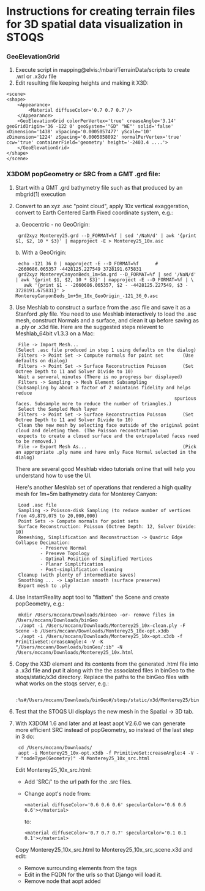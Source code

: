 Instructions for creating terrain files for 3D spatial data visualization in STOQS
==================================================================================

### GeoElevationGrid

1. Execute script in mapping@elvis:/mbari/TerrainData/scripts to create .wrl or .x3dv file
2. Edit resulting file keeping heights and making it X3D:

```
<scene>
<shape>
    <Appearance>
        <Material diffuseColor='0.7 0.7 0.7'/>
    </Appearance>
    <GeoElevationGrid colorPerVertex='true' creaseAngle='3.14' geoGridOrigin='36 -122 0' geoSystem='"GD" "WE"' solid='false' xDimension='1438' xSpacing='0.0005057477' yScale='10' zDimension='1224' zSpacing='0.0005058092' normalPerVertex='true' ccw='true' containerField='geometry' height='-2403.4 ....'>
    </GeoElevationGrid>
</shape>
</scene>
```


### X3DOM popGeometry or SRC from a GMT .grd file:

1. Start with a GMT .grd bathymetry file such as that produced by an mbgrid(1) execution

2. Convert to an xyz .asc "point cloud", apply 10x vertical exaggeration, convert to Earth Centered Earth Fixed coordinate system, e.g.:

   a. Geocentric - no GeoOrigin:

        grd2xyz Monterey25.grd --D_FORMAT=%f | sed '/NaN/d' | awk '{print $1, $2, 10 * $3}' | mapproject -E > Monterey25_10x.asc

   b. With a GeoOrigin:

        echo -121 36 0 | mapproject -E --D_FORMAT=%f      # -2660686.065357 -4428125.227549 3728191.675831
        grd2xyz MontereyCanyonBeds_1m+5m.grd --D_FORMAT=%f | sed '/NaN/d' | awk '{print $1, $2, 10 * $3}' | mapproject -E --D_FORMAT=%f | \
          awk '{print $1 - -2660686.065357, $2 - -4428125.227549, $3 - 3728191.675831}' > MontereyCanyonBeds_1m+5m_10x_GeoOrigin_-121_36_0.asc

3. Use Meshlab to construct a surface from the .asc file and save it as a Stanford .ply file.  You need to use Meshlab interactively
   to load the .asc mesh, construct Normals and a surface, and clean it up before saving as a .ply or .x3d file.  Here are the
   suggested steps relevent to Meshlab_64bit v1.3.3 on a Mac:

        File -> Import Mesh...                                      (Select .asc file produced in step 1 using defaults on the dialog)
        Filters -> Point Set -> Compute normals for point set       (Use defaults on dialog)
        Filters -> Point Set -> Surface Reconstruction Poisson      (Set Octree Depth to 11 and Solver Divide to 10)
        Wait a serveral minutes (There is no progress bar displayed)
        Filters -> Sampling -> Mesh Element Subsampling             (Subsampling by about a factor of 2 maintains fidelity and helps reduce
                                                                 spurious faces. Subsample more to reduce the number of triangles.)
        Select the Sampled Mesh layer
        Filters -> Point Set -> Surface Reconstruction Poisson      (Set Octree Depth to 11 and Solver Divide to 10)
        Clean the new mesh by selecting face outside of the original point cloud and deleting them. (The Poisson reconstruction
        expects to create a closed surface and the extrapolated faces need to be removed.)
        File -> Export Mesh As...                                   (Pick an appropriate .ply name and have only Face Normal selected in the dialog)

   There are several good Meshlab video tutorials online that will help you understand how to use the UI.

   Here's another Meshlab set of operations that rendered a high quality mesh for 1m+5m bathymetry data for Monterey Canyon:

        Load .asc file
        Sampling -> Poisson-disk Sampling (to reduce number of vertices from 49,879,075 to 20,000,000)
        Point Sets -> Compute normals for point sets
        Surface Reconstruction: Poisson (Octree Depth: 12, Solver Divide: 10)
        Remeshing, Simplification and Reconstruction -> Quadric Edge Collapse Decimation:
                - Preserve Normal
                - Preseve Topology
                - Optimal Position of Simplified Vertices
                - Planar Simplification
                - Post-simplification cleaning
        Cleanup (with plenty of intermediate saves)
        Smoothing ... -> Laplacian smooth (surface preserve)
        Export mesh to .ply

4. Use InstantReality aopt tool to "flatten" the Scene and create popGeometry, e.g.:

        mkdir /Users/mccann/Downloads/binGeo -or- remove files in /Users/mccann/Downloads/binGeo
        ./aopt -i /Users/mccann/Downloads/Monterey25_10x-clean.ply -F Scene -b /Users/mccann/Downloads/Monterey25_10x-opt.x3db
        ./aopt -i /Users/mccann/Downloads/Monterey25_10x-opt.x3db -f PrimitiveSet:creaseAngle:4 -V -K "/Users/mccann/Downloads/binGeo/:ib" -N /Users/mccann/Downloads/Monterey25_10x.html

5. Copy the X3D <scene> element and its contents from the generated .html file into a .x3d file and put it along with the the associated files 
   in binGeo to the stoqs/static/x3d directory.  Replace the paths to the binGeo files with what works on the stoqs server, e.g.:

        :%s#/Users/mccann/Downloads/binGeo#/stoqs/static/x3d/Monterey25/binGeo#g

6. Test that the STOQS UI displays the new mesh in the Spatial -> 3D tab.

7. With X3DOM 1.6 and later and at least aopt V2.6.0 we can generate more efficient SRC instead of popGeometry, so instead of the last step in 3 do:

        cd /Users/mccann/Downloads/
        aopt -i Monterey25_10x-opt.x3db -f PrimitiveSet:creaseAngle:4 -V -Y "nodeType(Geometry)" -N Monterey25_10x_src.html

    Edit Monterey25_10x_src.html:

    - Add 'SRC/' to the url path for the .src files.

    - Change aopt's <material> node from:
        ```
        <material diffuseColor='0.6 0.6 0.6' specularColor='0.6 0.6 0.6'></material>
        ```
      to:
        ```
        <material diffuseColor='0.7 0.7 0.7' specularColor='0.1 0.1 0.1'></material>
        ```

    Copy Monterey25_10x_src.html to Monterey25_10x_src_scene.x3d and edit:

    - Remove surrounding elements from the <scene> tags
    - Edit in the FQDN for the urls so that Django will load it.
    - Remove <viewpoint> node that aopt added

